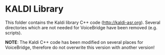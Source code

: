# KALDI Library
This folder contains the Kaldi library C++ code (http://kaldi-asr.org). Several directories which are not needed for VoiceBridge have been removed (e.g. scripts).

**NOTE**: The Kaldi C++ code has been modified on several places for VoiceBridge, therefore do not overwrite this version with another version!

